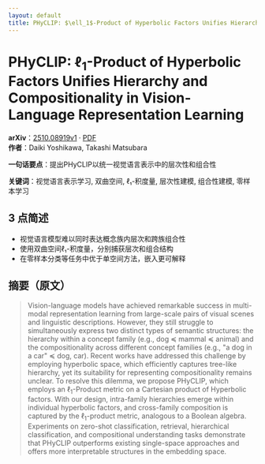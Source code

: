 ```yaml
---
layout: default
title: PHyCLIP: $\ell_1$-Product of Hyperbolic Factors Unifies Hierarchy and Compositionality in Vision-Language Representation Learning
---
```


# PHyCLIP: $\ell_1$-Product of Hyperbolic Factors Unifies Hierarchy and Compositionality in Vision-Language Representation Learning
**arXiv**：[2510.08919v1](https://arxiv.org/abs/2510.08919) · [PDF](https://arxiv.org/pdf/2510.08919.pdf)  
**作者**：Daiki Yoshikawa, Takashi Matsubara  

**一句话要点**：提出PHyCLIP以统一视觉语言表示中的层次性和组合性

**关键词**：视觉语言表示学习, 双曲空间, ℓ₁-积度量, 层次性建模, 组合性建模, 零样本学习

## 3 点简述
- 视觉语言模型难以同时表达概念族内层次和跨族组合性
- 使用双曲空间ℓ₁-积度量，分别捕获层次和组合结构
- 在零样本分类等任务中优于单空间方法，嵌入更可解释

## 摘要（原文）

> Vision-language models have achieved remarkable success in multi-modal
> representation learning from large-scale pairs of visual scenes and linguistic
> descriptions. However, they still struggle to simultaneously express two
> distinct types of semantic structures: the hierarchy within a concept family
> (e.g., dog $\preceq$ mammal $\preceq$ animal) and the compositionality across
> different concept families (e.g., "a dog in a car" $\preceq$ dog, car). Recent
> works have addressed this challenge by employing hyperbolic space, which
> efficiently captures tree-like hierarchy, yet its suitability for representing
> compositionality remains unclear. To resolve this dilemma, we propose PHyCLIP,
> which employs an $\ell_1$-Product metric on a Cartesian product of Hyperbolic
> factors. With our design, intra-family hierarchies emerge within individual
> hyperbolic factors, and cross-family composition is captured by the
> $\ell_1$-product metric, analogous to a Boolean algebra. Experiments on
> zero-shot classification, retrieval, hierarchical classification, and
> compositional understanding tasks demonstrate that PHyCLIP outperforms existing
> single-space approaches and offers more interpretable structures in the
> embedding space.

